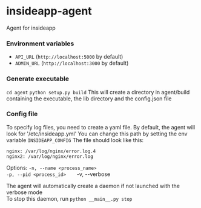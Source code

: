 # insideapp-agent
Agent for insideapp

### Environment variables
* `API_URL` (`http://localhost:5000` by default)
* `ADMIN_URL` (`http://localhost:3000` by default)

### Generate executable
`cd agent`
`python setup.py build`
This will create a directory in agent/build containing the executable, the lib directory and the config.json file

### Config file
To specify log files, you need to create a yaml file.
By default, the agent will look for '/etc/insideapp.yml'
You can change this path by setting the env variable `INSIDEAPP_CONFIG`
The file should look like this:

```
nginx: /var/log/nginx/error.log.4
nginx2: /var/log/nginx/error.log
```

Options:
`-n, --name <process_name>`  
`-p, --pid <process_id>   
`-v, --verbose

The agent will automatically create a daemon if not launched with the verbose mode  
To stop this daemon, run `python __main__.py stop`
